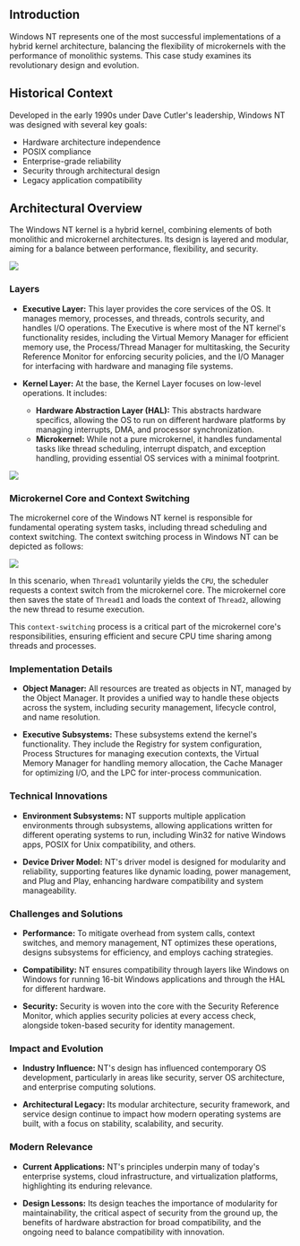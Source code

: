 ## Introduction
Windows NT represents one of the most successful implementations of a hybrid kernel architecture, balancing the flexibility of microkernels with the performance of monolithic systems. This case study examines its revolutionary design and evolution.

## Historical Context
Developed in the early 1990s under Dave Cutler's leadership, Windows NT was designed with several key goals:
- Hardware architecture independence
- POSIX compliance
- Enterprise-grade reliability
- Security through architectural design
- Legacy application compatibility

## Architectural Overview

The Windows NT kernel is a hybrid kernel, combining elements of both monolithic and microkernel architectures. Its design is layered and modular, aiming for a balance between performance, flexibility, and security.

[![](https://mermaid.ink/img/pako:eNptkd9OwjAUh1-l6VVJ4AW4MIExRRlKmNFE58WhO2w1a7v0j7ose3frxqIQe9Xz_b62J6ct5TpHOqeFgbokyT5TJKzF67NQuf605P6RbNAorN7IbHZFliz-Qu6d-ECSQINmcjrQpxEb3LNo2Ucr9nB4R-7IFhQUF2Hc_t6a-oNtrENpu0GJe-Wa7bEQ1plm8hffsJ3RHK0lqTOeO2_Qnglr9iSM81CRLUptmov3B-mWRcBL_De7Y8kuOpGoJxu2XiQjoVMq0UgQeRhi-wMz6kqUmNF52OZ4BF-5jGaqCyp4p9NGcToP3eKUGu2Lcix8nYPDlYDwF3KENagXrUN5hMpi9w1pL4N7?type=png)](https://mermaid.live/edit#pako:eNptkd9OwjAUh1-l6VVJ4AW4MIExRRlKmNFE58WhO2w1a7v0j7ose3frxqIQe9Xz_b62J6ct5TpHOqeFgbokyT5TJKzF67NQuf605P6RbNAorN7IbHZFliz-Qu6d-ECSQINmcjrQpxEb3LNo2Ucr9nB4R-7IFhQUF2Hc_t6a-oNtrENpu0GJe-Wa7bEQ1plm8hffsJ3RHK0lqTOeO2_Qnglr9iSM81CRLUptmov3B-mWRcBL_De7Y8kuOpGoJxu2XiQjoVMq0UgQeRhi-wMz6kqUmNF52OZ4BF-5jGaqCyp4p9NGcToP3eKUGu2Lcix8nYPDlYDwF3KENagXrUN5hMpi9w1pL4N7)

### Layers

* **Executive Layer:** This layer provides the core services of the OS. It manages memory, processes, and threads, controls security, and handles I/O operations. The Executive is where most of the NT kernel's functionality resides, including the Virtual Memory Manager for efficient memory use, the Process/Thread Manager for multitasking, the Security Reference Monitor for enforcing security policies, and the I/O Manager for interfacing with hardware and managing file systems.

* **Kernel Layer:** At the base, the Kernel Layer focuses on low-level operations. It includes:
    * **Hardware Abstraction Layer (HAL):** This abstracts hardware specifics, allowing the OS to run on different hardware platforms by managing interrupts, DMA, and processor synchronization.
    * **Microkernel:** While not a pure microkernel, it handles fundamental tasks like thread scheduling, interrupt dispatch, and exception handling, providing essential OS services with a minimal footprint.

[![](https://mermaid.ink/img/pako:eNp1kk1rwzAMhv-K8SmD9rLdchiUfVBYO8bCGIxcFEdNTRM7yHa7UPrf58RJlmZMJ72vH1uy7DMXOkce84Kg3rPNe6qYD-OyYHwYJLb1SPDb-JTq7jZxmWmMxSrqJBv1TQBR5bOTXpAUlrOzxtWnbxTOyiMmSEcp0PwybTzLEpNQr01ZMq01xCvak6ZDYkEcol6wTs3AN9K-gtmCggIp6iXr9QQeb9HGVgrSh-4WD5owmmjWGpN969UmWgPlJyBkq8xYAmGlVmwDzVWBARrp6fhCej1utlze_zesP3YHz9oO6MzsQN90WPRJMPqe-IJXSBXI3P-Tc8uk3O6xwpTHPs1xB660KU_VxaPgrE4aJXhsyeGCk3bFfhCuzsHiowT_6tVg1qC-tPZyB6XByw_FYtPl?type=png)](https://mermaid.live/edit#pako:eNp1kk1rwzAMhv-K8SmD9rLdchiUfVBYO8bCGIxcFEdNTRM7yHa7UPrf58RJlmZMJ72vH1uy7DMXOkce84Kg3rPNe6qYD-OyYHwYJLb1SPDb-JTq7jZxmWmMxSrqJBv1TQBR5bOTXpAUlrOzxtWnbxTOyiMmSEcp0PwybTzLEpNQr01ZMq01xCvak6ZDYkEcol6wTs3AN9K-gtmCggIp6iXr9QQeb9HGVgrSh-4WD5owmmjWGpN969UmWgPlJyBkq8xYAmGlVmwDzVWBARrp6fhCej1utlze_zesP3YHz9oO6MzsQN90WPRJMPqe-IJXSBXI3P-Tc8uk3O6xwpTHPs1xB660KU_VxaPgrE4aJXhsyeGCk3bFfhCuzsHiowT_6tVg1qC-tPZyB6XByw_FYtPl)

### Microkernel Core and Context Switching
The microkernel core of the Windows NT kernel is responsible for fundamental operating system tasks, including thread scheduling and context switching. The context switching process in Windows NT can be depicted as follows:

[![](https://mermaid.ink/img/pako:eNp9kUFPAyEQhf8K4VwP9sihl3rUxLj1oOEygddCZGGFQWua_ndpdreJrcqJ4X3vDQwHaZKFVLLgvSIa3HnaZep1FG0NlNkbP1BksXEZZG-vhc442BqQr6UHb3J6Q44I65TxV-hSx1GaetysVudQJV48ghXrx-eROSuNushX4un0isLCpMjYsyifno0bjRdws0_tlOjoA7Pnf3ipxH0i-xOepN8vVGoPgT1MZZ-iXMgeuSdv28wPJ7uW7NBDS9W2FluqgbXU8dhQqpy6r2ik4lyxkDnVnZuLOlji-b_mwzbV15RauaVQcPwGjzCm5w?type=png)](https://mermaid.live/edit#pako:eNp9kUFPAyEQhf8K4VwP9sihl3rUxLj1oOEygddCZGGFQWua_ndpdreJrcqJ4X3vDQwHaZKFVLLgvSIa3HnaZep1FG0NlNkbP1BksXEZZG-vhc442BqQr6UHb3J6Q44I65TxV-hSx1GaetysVudQJV48ghXrx-eROSuNushX4un0isLCpMjYsyifno0bjRdws0_tlOjoA7Pnf3ipxH0i-xOepN8vVGoPgT1MZZ-iXMgeuSdv28wPJ7uW7NBDS9W2FluqgbXU8dhQqpy6r2ik4lyxkDnVnZuLOlji-b_mwzbV15RauaVQcPwGjzCm5w)

In this scenario, when `Thread1` voluntarily yields the `CPU`, the scheduler requests a context switch from the microkernel core. The microkernel core then saves the state of `Thread1` and loads the context of `Thread2`, allowing the new thread to resume execution.

This `context-switching` process is a critical part of the microkernel core's responsibilities, ensuring efficient and secure CPU time sharing among threads and processes.

### Implementation Details

* **Object Manager:** All resources are treated as objects in NT, managed by the Object Manager. It provides a unified way to handle these objects across the system, including security management, lifecycle control, and name resolution.

* **Executive Subsystems:** These subsystems extend the kernel's functionality. They include the Registry for system configuration, Process Structures for managing execution contexts, the Virtual Memory Manager for handling memory allocation, the Cache Manager for optimizing I/O, and the LPC for inter-process communication.

### Technical Innovations

* **Environment Subsystems:** NT supports multiple application environments through subsystems, allowing applications written for different operating systems to run, including Win32 for native Windows apps, POSIX for Unix compatibility, and others.

* **Device Driver Model:** NT's driver model is designed for modularity and reliability, supporting features like dynamic loading, power management, and Plug and Play, enhancing hardware compatibility and system manageability.

### Challenges and Solutions

* **Performance:** To mitigate overhead from system calls, context switches, and memory management, NT optimizes these operations, designs subsystems for efficiency, and employs caching strategies.

* **Compatibility:** NT ensures compatibility through layers like Windows on Windows for running 16-bit Windows applications and through the HAL for different hardware.

* **Security:** Security is woven into the core with the Security Reference Monitor, which applies security policies at every access check, alongside token-based security for identity management.

### Impact and Evolution

* **Industry Influence:** NT's design has influenced contemporary OS development, particularly in areas like security, server OS architecture, and enterprise computing solutions.

* **Architectural Legacy:** Its modular architecture, security framework, and service design continue to impact how modern operating systems are built, with a focus on stability, scalability, and security.

### Modern Relevance

* **Current Applications:** NT's principles underpin many of today's enterprise systems, cloud infrastructure, and virtualization platforms, highlighting its enduring relevance.

* **Design Lessons:** Its design teaches the importance of modularity for maintainability, the critical aspect of security from the ground up, the benefits of hardware abstraction for broad compatibility, and the ongoing need to balance compatibility with innovation.
